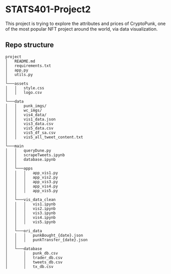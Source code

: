 # STATS401-Project2

This project is trying to explore the attributes and prices of CryptoPunk, one of the most popular 
NFT project around the world, via data visualization.

## Repo structure

```
project
│   README.md
│   requirements.txt
│   app.py
│   utils.py
│
└───assets
│   │   style.css
│   │   logo.csv
│
└───data
│   │   punk_imgs/
│   │   wc_imgs/
│   │   vis4_data/
│   │   vis1_data.json
│   │   vis3_data.csv
│   │   vis5_data.csv
│   │   vis5_df_sa.csv
│   │   vis5_all_tweet_content.txt
│   
└───main
│   │   queryDune.py
│   │   scrapeTweets.ipynb
│   │   database.ipynb
│   │
│   └───apps
│   │   │   app_vis1.py
│   │   │   app_vis2.py
│   │   │   app_vis3.py
│   │   │   app_vis4.py
│   │   │   app_vis5.py
│   │
│   └───vis_data_clean
│   │   │   vis1.ipynb
│   │   │   vis2.ipynb
│   │   │   vis3.ipynb
│   │   │   vis4.ipynb
│   │   │   vis5.ipynb
│   │
│   └───ori_data
│   │   │   punkBought_{date}.json
│   │   │   punkTransfer_{date}.json
│   │
│   └───database
│       │   punk_db.csv
│       │   trader_db.csv
│       │   tweets_db.csv
│       │   tx_db.csv
```
